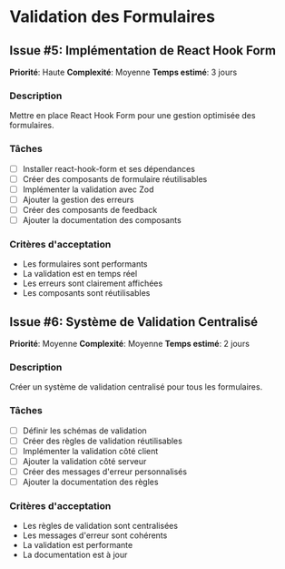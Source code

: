 # Validation des Formulaires

## Issue #5: Implémentation de React Hook Form
**Priorité**: Haute
**Complexité**: Moyenne
**Temps estimé**: 3 jours

### Description
Mettre en place React Hook Form pour une gestion optimisée des formulaires.

### Tâches
- [ ] Installer react-hook-form et ses dépendances
- [ ] Créer des composants de formulaire réutilisables
- [ ] Implémenter la validation avec Zod
- [ ] Ajouter la gestion des erreurs
- [ ] Créer des composants de feedback
- [ ] Ajouter la documentation des composants

### Critères d'acceptation
- Les formulaires sont performants
- La validation est en temps réel
- Les erreurs sont clairement affichées
- Les composants sont réutilisables

## Issue #6: Système de Validation Centralisé
**Priorité**: Moyenne
**Complexité**: Moyenne
**Temps estimé**: 2 jours

### Description
Créer un système de validation centralisé pour tous les formulaires.

### Tâches
- [ ] Définir les schémas de validation
- [ ] Créer des règles de validation réutilisables
- [ ] Implémenter la validation côté client
- [ ] Ajouter la validation côté serveur
- [ ] Créer des messages d'erreur personnalisés
- [ ] Ajouter la documentation des règles

### Critères d'acceptation
- Les règles de validation sont centralisées
- Les messages d'erreur sont cohérents
- La validation est performante
- La documentation est à jour 